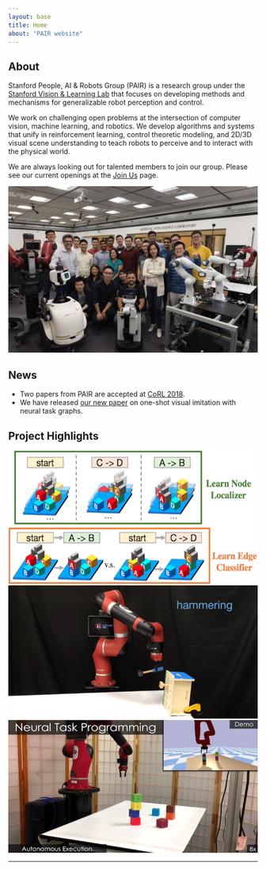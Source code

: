 ```yaml
---
layout: base
title: Home
about: "PAIR website"
---
```


<!-- Page Content -->
<div class="container-fluid">
  <div class="container">
    <div class="row mar-top-20">
      <div class="col-md-6 img-portfolio">
        <h2 class="page-header-dark">About</h2>
        <p>
            Stanford People, AI & Robots Group (PAIR) is a research group under the <a href="http://svl.stanford.edu">Stanford Vision & Learning Lab</a> that focuses on developing methods and mechanisms for generalizable robot perception and control.
        </p>
        <p>
            We work on challenging open problems at the intersection of computer vision, machine learning, and robotics. We develop algorithms and systems that unify in reinforcement learning, control theoretic modeling, and 2D/3D visual scene understanding to teach robots to perceive and to interact with the physical world.
        </p>
        <p>
            We are always looking out for talented members to join our group. Please see our current openings at the <a href="{{ site.url }}/join">Join Us</a> page.
        </p>
      </div>
      <div class="col-md-6">
          <img class="img-responsive" src="./img/jumbotron/group.jpg" alt="">
      </div>
    </div>
  </div>
</div>

<div class="container">
  <!-- Portfolio Section -->
  <div class="row">
      <div class="col-lg-12">
          <h2 class="page-header">News</h2>
          <ul class="news-list">
            <li>Two papers from PAIR are accepted at <a href="http://www.robot-learning.org/">CoRL 2018</a>.</li>
            <li>We have released <a href="publications">our new paper</a> on one-shot visual imitation with neural task graphs.</li>
          </ul>
      </div>
  </div>
</div>

<div class="container">
  <!-- Portfolio Section -->
  <div class="row">
      <div class="col-lg-12">
          <h2 class="page-header">Project Highlights</h2>
      </div>
      <div class="col-md-4">
          <a href="https://arxiv.org/abs/1807.03480">
            <img class="img-responsive img-hover" src="./img/project_thumbs/750x400/neural_task_graph.png" alt="">
          </a>
      </div>
      <div class="col-md-4">
          <a href="https://sites.google.com/view/task-oriented-grasp">
              <img class="img-responsive img-hover" src="./img/project_thumbs/750x400/task_oriented_grasping.png" alt="">
          </a>
      </div>
      <div class="col-md-4">
          <a href="https://stanfordvl.github.io/ntp/">
            <img class="img-responsive img-hover" src="./img/project_thumbs/750x400/neural_task_programming.png" alt="">
          </a>
      </div>
  </div>
  <!-- /.row -->


  <hr>

  <!-- Call to Action Section -->
  <!-- <div class="well">
      <div class="row">
          <div class="col-md-8">
              <p>We are actively pursuing several clinical and artificial intelligence projects across the entire healthcare system.
                  We focus both on clinical outcomes, health improvements, and academic insights.</p>
          </div>
          <div class="col-md-4">
              <a class="btn btn-lg btn-default btn-block" href="projects/index.php">See our projects &nbsp;<i class="fa fa-caret-right" aria-hidden="true"></i></a>
          </div>
      </div>
  </div> -->

</div>
<!-- /.container -->
